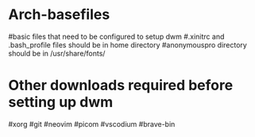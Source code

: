 # Arch-basefiles
#basic files that need to be configured to setup dwm
#.xinitrc and .bash_profile files should be in home directory
#anonymouspro directory should be in /usr/share/fonts/
# Other downloads required before setting up dwm
#xorg
#git
#neovim
#picom
#vscodium
#brave-bin
